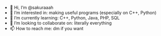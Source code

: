 - 👋 Hi, I’m @sakuraaah
- 👀 I’m interested in: making useful programs (especially on C++, Python)
- 🌱 I’m currently learning: C++, Python, Java, PHP, SQL
- 💞️ I’m looking to collaborate on: literally everything
- 📫 How to reach me: dm if you want

<!---
sakuraaah/sakuraaah is a ✨ special ✨ repository because its `README.md` (this file) appears on your GitHub profile.
You can click the Preview link to take a look at your changes.
--->
